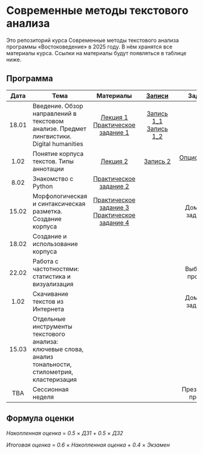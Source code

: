 # Современные методы текстового анализа

Это репозиторий курса Современные методы текстового анализа программы «Востоковедение» в 2025 году. В нём хранятся все материалы курса. Ссылки на материалы будут появляться в таблице ниже.

## Программа

|  Дата 	|   Тема	|  Материалы 	|  &nbsp;&nbsp;&nbsp;[Записи](https://disk.yandex.ru/d/Gebs6o0xvt59yg)&nbsp;&nbsp;&nbsp; 	| Задания |
|:---:	|---	|:---:	|:---:	|:---:	|
|   18.01	|   Введение. Обзор направлений в текстовом анализе. Предмет лингвистики. Digital humanities	|    [Лекция 1](https://docs.google.com/presentation/d/18FqZLkSQLR92bHMsZxubqskf8_HCMCUQ8rWoGOEM_Xw/edit?usp=sharing)<br>[Практическое задание 1](https://github.com/alekseyst/text_analysis_2025/blob/main/Practical_1/Practical_1.md)	|  [Запись 1_1](https://disk.yandex.ru/i/8vGdxDcFmVfkrQ)<br>[Запись 1_2](https://disk.yandex.ru/i/66aGT7AdORNMLQ)  | |
|   1.02	|   Понятие корпуса текстов. Типы аннотации	|    [Лекция 2](https://docs.google.com/presentation/d/1FgaDN_EaAfAbDhmQBa3liC2EPEm357-CnG8-3j7PiEE/edit?usp=sharing)	|  [Запись 2](https://disk.yandex.ru/i/9QyFWdwZiF2NIA)  | [Опциональное 1](https://github.com/alekseyst/text_analysis_2025/blob/main/Optional/Optional_1.md) |
|   8.02	|   Знакомство с Python	|   [Практическое задание 2](https://github.com/alekseyst/text_analysis_2025/blob/main/Practical_2/Practical_2_PythonIntro.ipynb) 	|    | |
|   15.02	|   Морфологическая и синтаксическая разметка. Создание корпуса	|   [Практическое задание 3](https://github.com/alekseyst/text_analysis_2025/blob/main/Practical_3/Practical_3_Annotation.ipynb)<br>[Практическое задание 4](https://github.com/alekseyst/text_analysis_2025/blob/main/Practical_4/Practical_4_CreatingCorpus.ipynb) 	|    | Домашнее задание 1 |
|   18.02	|   Создание и использование корпуса	|    	|    | |
|   22.02	|   Работа с частотностями: статистика и визуализация	|    	|    | Выбор тем проектов |
|   1.02	|   Скачивание текстов из Интернета	|    	|    | Домашнее задание 2 |
|   15.03	|   Отдельные инструменты текстового анализа: ключевые слова, анализ тональности, стилометрия, кластеризация	|    	|    |  |
|   TBA	|   Сессионная неделя	|    	|    |  Презентация проекта  |


## Формула оценки

_Накопленная оценка_ = _0.5_ $\times$ _ДЗ1_ + _0.5_ $\times$ _ДЗ2_

_Итоговая оценка_ = _0.6_ $\times$ _Накопленная оценка_ + _0.4_ $\times$ _Экзамен_
